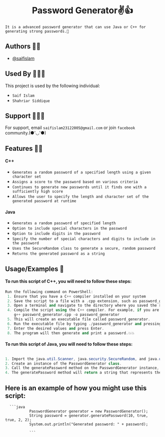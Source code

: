 <h1 align="center">Password Generator✌️👍</h1>


`It is a advanced password generator that can use Java or C++ for generating strong passwords.🙂
`



## Authors 👦🏻

- [@saifislam](https://www.github.com/sa-if)


## Used By 🧑‍🤝‍🧑

This project is used by the following individual:

- `Saif Islam`  
- `Shahriar Siddique`



## Support 💁🏻‍♂️

For support, email `saifislam23122005@gmail.com` or join `facebook` community.(●'◡'●)


## Features 🙌🏻

<h4 align="ceter">C++</h4>

- `Generates a random password of a specified length using a given character set`
- `Assigns a score to the password based on various criteria`
- `Continues to generate new passwords until it finds one with a sufficiently high score`
- `Allows the user to specify the length and character set of the generated password at runtime`


<h4 align="ceter">Java</h4>

- `Generates a random password of specified length`
- `Option to include special characters in the password`
- `Option to include digits in the password`
- `Specify the number of special characters and digits to include in the password`
- `Uses the SecureRandom class to generate a secure, random password`
- `Returns the generated password as a string`


## Usage/Examples 🎃


<h4 align="ceter">To run this script of C++, you will need to follow these steps:</h4>




```C++
Run the following command on PowerShell:
 1. Ensure that you have a C++ compiler installed on your system
 2. Save the script to a file with a .cpp extension, such as password_generator.cpp
 3. Open a terminal and navigate to the directory where you saved the script
 4. Compile the script using the C++ compiler. For example, if you are using the GNU C++ compiler, you can use the following command:
    g++ password_generator.cpp -o password_generator
 5. This will create an executable file called password_generator.
 6. Run the executable file by typing ./password_generator and pressing Enter.
 7. Enter the desired values and press Enter.
 8. The program will then generate and print a password.💥💥

```
  
<h4 align="ceter">To run this script of Java, you will need to follow these steps:</h4>

```Java

1. Import the java.util.Scanner, java.security.SecureRandom, and java.util.Arrays classes.
2. Create an instance of the PasswordGenerator class.
3. Call the generatePassword method on the PasswordGenerator instance, passing in the desired parameters for the password.
4. The generatePassword method will return a string that represents the generated password. You can store this string in a variable or use it as needed.
```



## Here is an example of how you might use this script:
      ```java 
               PasswordGenerator generator = new PasswordGenerator();
               String password = generator.generatePassword(10, true, true, 2, 2);
               System.out.println("Generated password: " + password);
               
               ```

  




